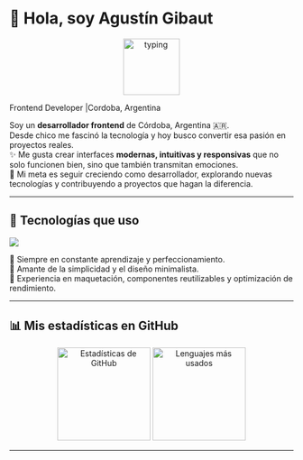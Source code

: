 # 👋 Hola, soy Agustín Gibaut  
<p align="center">
  <img src="https://media.giphy.com/media/hvRJCLFzcasrR4ia7z/giphy.gif" width="100" alt="typing" />
</p>
 Frontend Developer |Cordoba, Argentina

Soy un **desarrollador frontend** de Córdoba, Argentina 🇦🇷.  
Desde chico me fascinó la tecnología y hoy busco convertir esa pasión en proyectos reales.  
✨ Me gusta crear interfaces **modernas, intuitivas y responsivas** que no solo funcionen bien, sino que también transmitan emociones.  
🚀 Mi meta es seguir creciendo como desarrollador, explorando nuevas tecnologías y contribuyendo a proyectos que hagan la diferencia.  

---

## 🚀 Tecnologías que uso  
<p align="left">
  <img src="https://skillicons.dev/icons?i=html,css,bootstrap,js,react,nodejs,git,github" />
</p>

🔹 Siempre en constante aprendizaje y perfeccionamiento.  
🔹 Amante de la simplicidad y el diseño minimalista.  
🔹 Experiencia en maquetación, componentes reutilizables y optimización de rendimiento.  

---

## 📊 Mis estadísticas en GitHub  
<p align="center">
  <img src="https://github-readme-stats.vercel.app/api?username=AgustinGIbaut&show_icons=true&theme=tokyonight&hide_border=true" alt="Estadísticas de GitHub" height="165"/>
  <img src="https://github-readme-stats.vercel.app/api/top-langs/?username=AgustinGIbaut&layout=compact&theme=tokyonight&hide_border=true" alt="Lenguajes más usados" height="165"/>
</p>

---
